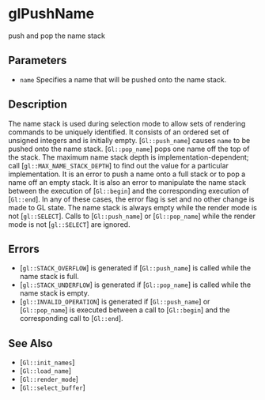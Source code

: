 # glPushName
push and pop the name stack

## Parameters
- `name`
  Specifies a name that will be pushed onto the name stack.

## Description
The name stack is used during selection mode to allow sets of
  rendering commands to be uniquely identified. It consists of an
  ordered set of unsigned integers and is initially empty.
[`Gl::push_name`] causes `name` to be pushed onto the name stack.
  [`Gl::pop_name`] pops one name off the top of the stack.
The maximum name stack depth is implementation-dependent; call
  [`gl::MAX_NAME_STACK_DEPTH`] to find out the value for a particular
  implementation. It is an error to push a name onto a full stack or to
  pop a name off an empty stack. It is also an error to manipulate the
  name stack between the execution of [`Gl::begin`] and the
  corresponding execution of [`Gl::end`]. In any of these cases, the
  error flag is set and no other change is made to GL state.
The name stack is always empty while the render mode is not
  [`gl::SELECT`]. Calls to [`Gl::push_name`] or [`Gl::pop_name`] while
  the render mode is not [`gl::SELECT`] are ignored.

## Errors
- [`gl::STACK_OVERFLOW`] is generated if [`Gl::push_name`] is called
  while the name stack is full.
- [`gl::STACK_UNDERFLOW`] is generated if [`Gl::pop_name`] is called
  while the name stack is empty.
- [`gl::INVALID_OPERATION`] is generated if [`Gl::push_name`] or
  [`Gl::pop_name`] is executed between a call to [`Gl::begin`] and the
  corresponding call to [`Gl::end`].

## See Also
- [`Gl::init_names`]
- [`Gl::load_name`]
- [`Gl::render_mode`]
- [`Gl::select_buffer`]

